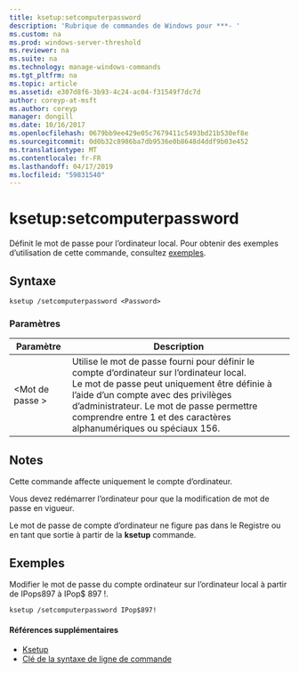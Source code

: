 ```yaml
---
title: ksetup:setcomputerpassword
description: 'Rubrique de commandes de Windows pour ***- '
ms.custom: na
ms.prod: windows-server-threshold
ms.reviewer: na
ms.suite: na
ms.technology: manage-windows-commands
ms.tgt_pltfrm: na
ms.topic: article
ms.assetid: e307d8f6-3b93-4c24-ac04-f31549f7dc7d
author: coreyp-at-msft
ms.author: coreyp
manager: dongill
ms.date: 10/16/2017
ms.openlocfilehash: 0679bb9ee429e05c7679411c5493bd21b530ef8e
ms.sourcegitcommit: 0d0b32c8986ba7db9536e0b8648d4ddf9b03e452
ms.translationtype: MT
ms.contentlocale: fr-FR
ms.lasthandoff: 04/17/2019
ms.locfileid: "59831540"
---
```

# <a name="ksetupsetcomputerpassword"></a>ksetup:setcomputerpassword



Définit le mot de passe pour l’ordinateur local. Pour obtenir des exemples d’utilisation de cette commande, consultez [exemples](#BKMK_Examples).

## <a name="syntax"></a>Syntaxe

```
ksetup /setcomputerpassword <Password>
```

### <a name="parameters"></a>Paramètres

|Paramètre|Description|
|---------|-----------|
|\<Mot de passe >|Utilise le mot de passe fourni pour définir le compte d’ordinateur sur l’ordinateur local.</br>Le mot de passe peut uniquement être définie à l’aide d’un compte avec des privilèges d’administrateur. Le mot de passe permettre comprendre entre 1 et des caractères alphanumériques ou spéciaux 156.|

## <a name="remarks"></a>Notes

Cette commande affecte uniquement le compte d’ordinateur.

Vous devez redémarrer l’ordinateur pour que la modification de mot de passe en vigueur.

Le mot de passe de compte d’ordinateur ne figure pas dans le Registre ou en tant que sortie à partir de la **ksetup** commande.

## <a name="BKMK_Examples"></a>Exemples

Modifier le mot de passe du compte ordinateur sur l’ordinateur local à partir de IPops897 à IPop$ 897 !.
```
ksetup /setcomputerpassword IPop$897!
```

#### <a name="additional-references"></a>Références supplémentaires

-   [Ksetup](ksetup.md)
-   [Clé de la syntaxe de ligne de commande](command-line-syntax-key.md)